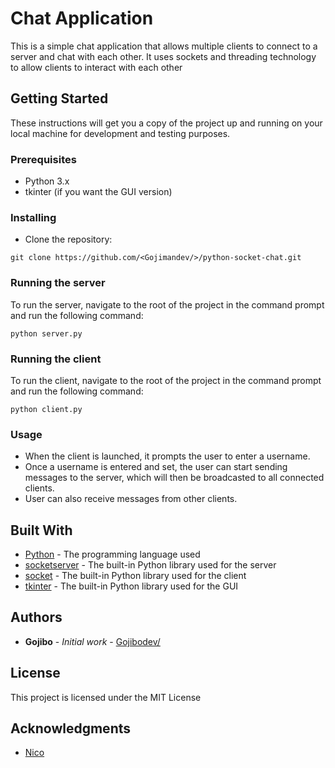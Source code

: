 
# Chat Application

This is a simple chat application that allows multiple clients to connect to a server and chat with each other.
It uses sockets and threading technology to allow clients to interact with each other

## Getting Started

These instructions will get you a copy of the project up and running on your local machine for development and testing purposes.

### Prerequisites

-   Python 3.x
-   tkinter (if you want the GUI version)

### Installing

-   Clone the repository:

`git clone https://github.com/<Gojimandev/>/python-socket-chat.git` 


### Running the server

To run the server, navigate to the root of the project in the command prompt and run the following command:

`python server.py` 

### Running the client

To run the client, navigate to the root of the project in the command prompt and run the following command:

`python client.py` 

### Usage

-   When the client is launched, it prompts the user to enter a username.
-   Once a username is entered and set, the user can start sending messages to the server, which will then be broadcasted to all connected clients.
-   User can also receive messages from other clients.

## Built With

-   [Python](https://www.python.org/) - The programming language used
-   [socketserver](https://docs.python.org/3/library/socketserver.html) - The built-in Python library used for the server
-   [socket](https://docs.python.org/3/library/socket.html) - The built-in Python library used for the client
-   [tkinter](https://docs.python.org/3/library/tkinter.html) - The built-in Python library used for the GUI

## Authors

-   **Gojibo** - _Initial work_ - [Gojibodev/](https://github.com/Gojibodev/)

## License

This project is licensed under the MIT License 

## Acknowledgments

-   [Nico](https://github.com/NicoLeiner)
